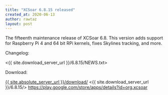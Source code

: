 ```yaml
---
title: "XCSoar 6.8.15 released"
created_at: 2020-06-13
author: rawtaz
layout: post
---
```


The fifteenth maintenance release of XCSoar 6.8. This version adds support for
Raspberry Pi 4 and 64 bit RPi kernels, fixes Skylines tracking, and more.


Changelog:

  <{{ site.download_server_url }}/6.8.15/NEWS.txt>

Download:

 [{{ site.absolute_server_url }}/download/](/download/)
 <{{ site.download_server_url }}/6.8.15/>
 <https://play.google.com/store/apps/details?id=org.xcsoar>
